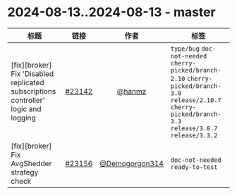 # 2024-08-13..2024-08-13 - master
| 标题 | 链接 | 作者 | 标签 |
| - | :--: | :--: | - |
| [fix][broker] Fix 'Disabled replicated subscriptions controller' logic and logging | [#23142](https://github.com/apache/pulsar/pull/23142) | [@hanmz](https://github.com/hanmz) | `type/bug` `doc-not-needed` `cherry-picked/branch-2.10` `cherry-picked/branch-3.0` `release/2.10.7` `cherry-picked/branch-3.3` `release/3.0.7` `release/3.3.2`  | 
| [fix][broker] Fix AvgShedder strategy check | [#23156](https://github.com/apache/pulsar/pull/23156) | [@Demogorgon314](https://github.com/Demogorgon314) | `doc-not-needed` `ready-to-test`  | 
